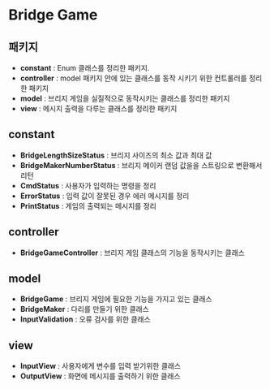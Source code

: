 # Bridge Game
## 패키지
- **constant** : Enum 클래스를 정리한 패키지.
- **controller** : model 패키지 안에 있는 클래스를 동작 시키기 위한 컨트롤러를 정리한 패키지 
- **model** : 브리지 게임을 실질적으로 동작시키는 클래스를 정리한 패키지
- **view** :  메시지 출력을 다루는 클래스를 정리한 패키지

## constant
- **BridgeLengthSizeStatus** : 브리지 사이즈의 최소 값과 최대 값
- **BridgeMakerNumberStatus** : 브리지 메이커 랜덤 값을을 스트링으로 변환해서 리턴
- **CmdStatus** : 사용자가 입력하는 명령을 정리
- **ErrorStatus** : 입력 값이 잘못된 경우 에러 메시지를 정리
- **PrintStatus** : 게임의 출력되는 메시지를 정리

## controller
- **BridgeGameController** : 브리지 게임 클래스의 기능을 동작시키는 클래스

## model
- **BridgeGame** : 브리지 게임에 필요한 기능을 가지고 있는 클래스
- **BridgeMaker** : 다리를 만들기 위한 클래스
- **InputValidation** : 오류 검사를 위한 클래스

## view
- **InputView** : 사용자에게 변수를 입력 받기위한 클래스
- **OutputView** : 화면에 메시지를 출력하기 위한 클래스